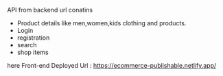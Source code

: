 API from backend url conatins
- Product details like men,women,kids clothing and products.
- Login
- registration
- search
- shop items

here Front-end Deployed Url : https://ecommerce-publishable.netlify.app/

